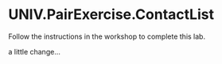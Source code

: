 # UNIV.PairExercise.ContactList
Follow the instructions in the workshop to complete this lab.

a little change...